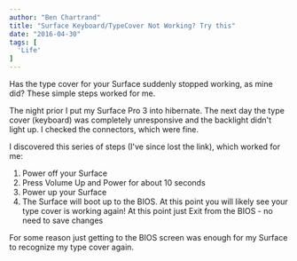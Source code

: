 ```yaml
---
author: "Ben Chartrand"
title: "Surface Keyboard/TypeCover Not Working? Try this"
date: "2016-04-30"
tags: [
  'Life'
]
---
```


Has the type cover for your Surface suddenly stopped working, as mine did? These simple steps worked for me.

The night prior I put my Surface Pro 3 into hibernate. The next day the type cover (keyboard) was completely unresponsive and the backlight didn't light up. I checked the connectors, which were fine.

I discovered this series of steps (I've since lost the link), which worked for me:

1. Power off your Surface
2. Press Volume Up and Power for about 10 seconds
3. Power up your Surface
4. The Surface will boot up to the BIOS. At this point you will likely see your type cover is working again! At this point just Exit from the BIOS - no need to save changes

For some reason just getting to the BIOS screen was enough for my Surface to recognize my type cover again.
